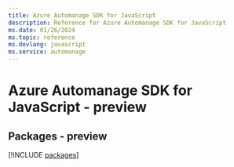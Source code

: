 ```yaml
---
title: Azure Automanage SDK for JavaScript
description: Reference for Azure Automanage SDK for JavaScript
ms.date: 01/26/2024
ms.topic: reference
ms.devlang: javascript
ms.service: automanage
---
```

# Azure Automanage SDK for JavaScript - preview
## Packages - preview
[!INCLUDE [packages](automanage-index.md)]